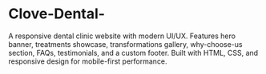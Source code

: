# Clove-Dental-
A responsive dental clinic website with modern UI/UX. Features hero banner, treatments showcase, transformations gallery, why-choose-us section, FAQs, testimonials, and a custom footer. Built with HTML, CSS, and responsive design for mobile-first performance.
